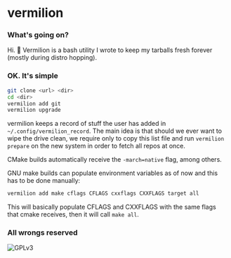 # vermilion

### What's going on?

Hi. 👻
Vermilion is a bash utility I wrote to keep my tarballs fresh forever (mostly during distro hopping).

### OK. It's simple

```bash
git clone <url> <dir>
cd <dir>
vermilion add git
vermilion upgrade
```

vermilion keeps a record of stuff the user has added in `~/.config/vermilion_record`.
The main idea is that should we ever want to wipe the drive clean, we require only to copy this list file and run `vermilion prepare` on the new system in order to fetch all repos at once.

CMake builds automatically receive the `-march=native` flag, among others.

GNU make builds can populate environment variables as of now and this has to be done manually:

```bash
vermilion add make cflags CFLAGS cxxflags CXXFLAGS target all
```

This will basically populate CFLAGS and CXXFLAGS with the same flags that cmake receives, then it will call `make all`.

### All wrongs reserved

![GPLv3](https://www.gnu.org/graphics/gplv3-88x31.png)

